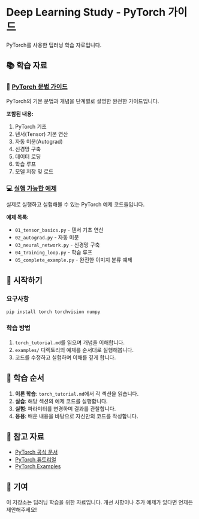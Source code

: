 # Deep Learning Study - PyTorch 가이드

PyTorch를 사용한 딥러닝 학습 자료입니다.

## 📚 학습 자료

### 📖 [PyTorch 문법 가이드](./torch_tutorial.md)
PyTorch의 기본 문법과 개념을 단계별로 설명한 완전한 가이드입니다.

**포함된 내용:**
1. PyTorch 기초
2. 텐서(Tensor) 기본 연산
3. 자동 미분(Autograd)
4. 신경망 구축
5. 데이터 로딩
6. 학습 루프
7. 모델 저장 및 로드

### 💻 [실행 가능한 예제](./examples/)
실제로 실행하고 실험해볼 수 있는 PyTorch 예제 코드들입니다.

**예제 목록:**
- `01_tensor_basics.py` - 텐서 기초 연산
- `02_autograd.py` - 자동 미분
- `03_neural_network.py` - 신경망 구축
- `04_training_loop.py` - 학습 루프
- `05_complete_example.py` - 완전한 이미지 분류 예제

## 🚀 시작하기

### 요구사항
```bash
pip install torch torchvision numpy
```

### 학습 방법
1. `torch_tutorial.md`를 읽으며 개념을 이해합니다.
2. `examples/` 디렉토리의 예제를 순서대로 실행해봅니다.
3. 코드를 수정하고 실험하며 이해를 깊게 합니다.

## 📝 학습 순서

1. **이론 학습**: `torch_tutorial.md`에서 각 섹션을 읽습니다.
2. **실습**: 해당 섹션의 예제 코드를 실행합니다.
3. **실험**: 파라미터를 변경하며 결과를 관찰합니다.
4. **응용**: 배운 내용을 바탕으로 자신만의 코드를 작성합니다.

## 📖 참고 자료

- [PyTorch 공식 문서](https://pytorch.org/docs/stable/index.html)
- [PyTorch 튜토리얼](https://pytorch.org/tutorials/)
- [PyTorch Examples](https://github.com/pytorch/examples)

## 🤝 기여

이 저장소는 딥러닝 학습을 위한 자료입니다. 개선 사항이나 추가 예제가 있다면 언제든 제안해주세요!